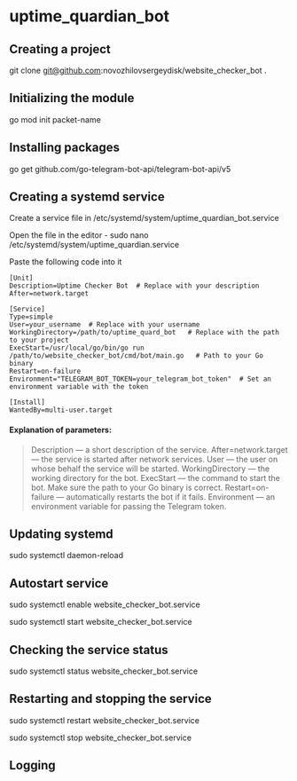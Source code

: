 # uptime_quardian_bot

## Creating a project

git clone git@github.com:novozhilovsergeydisk/website_checker_bot .

## Initializing the module

go mod init packet-name

## Installing packages

go get github.com/go-telegram-bot-api/telegram-bot-api/v5

## Creating a systemd service

Create a service file in /etc/systemd/system/uptime_quardian_bot.service

Open the file in the editor - sudo nano /etc/systemd/system/uptime_quardian.service

Paste the following code into it

```
[Unit]
Description=Uptime Checker Bot  # Replace with your description
After=network.target

[Service]
Type=simple
User=your_username  # Replace with your username
WorkingDirectory=/path/to/uptime_quard_bot   # Replace with the path to your project
ExecStart=/usr/local/go/bin/go run /path/to/website_checker_bot/cmd/bot/main.go   # Path to your Go binary
Restart=on-failure
Environment="TELEGRAM_BOT_TOKEN=your_telegram_bot_token"  # Set an environment variable with the token

[Install]
WantedBy=multi-user.target
```

#### Explanation of parameters:

>Description — a short description of the service.
After=network.target — the service is started after network services.
User — the user on whose behalf the service will be started.
WorkingDirectory — the working directory for the bot.
ExecStart — the command to start the bot. Make sure the path to your Go binary is correct.
Restart=on-failure — automatically restarts the bot if it fails.
Environment — an environment variable for passing the Telegram token.

## Updating systemd

sudo systemctl daemon-reload

## Autostart service

sudo systemctl enable website_checker_bot.service

sudo systemctl start website_checker_bot.service

## Checking the service status

sudo systemctl status website_checker_bot.service

## Restarting and stopping the service

sudo systemctl restart website_checker_bot.service

sudo systemctl stop website_checker_bot.service

## Logging

